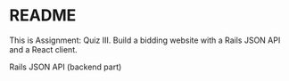 # README

This is Assignment: Quiz III. Build a bidding website with a Rails JSON API and a React client.

Rails JSON API (backend part)
